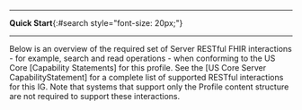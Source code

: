 
---

**Quick Start**{:#search style="font-size: 20px;"}
<a name="quick-start"> </a>

---

Below is an overview of the required set of Server RESTful FHIR interactions   - for example, search and read operations - <span class="bg-success">when conforming to the US Core [Capability Statements]</span> for this profile.  See the [US Core Server CapabilityStatement] for a complete list of supported RESTful interactions for this IG. <span class="bg-success">Note that systems that support only the Profile content structure are not required to support these interactions.</span>
